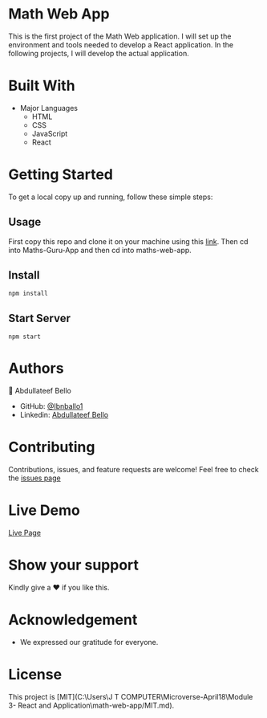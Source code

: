 # Math Web App

This is the first project of the Math Web application. I will set up the environment and tools needed to develop a React application. In the following projects, I will develop the actual application.

# Built With

- Major Languages
  - HTML
  - CSS
  - JavaScript
  - React

# Getting Started

To get a local copy up and running, follow these simple steps:

## Usage

First copy this repo and clone it on your machine using this [link](git@github.com:Ibnballo1/Maths-Guru-App.git).
Then cd into Maths-Guru-App and then cd into maths-web-app.

## Install

`npm install`

## Start Server

`npm start`

# Authors

:adult: Abdullateef Bello

- GitHub: [@Ibnballo1](https://github.com/Ibnballo1/)
- Linkedin: [Abdullateef Bello](https://www.linkedin.com/in/abdullateef-bello-1b8006228/)

# Contributing

Contributions, issues, and feature requests are welcome!
Feel free to check the [issues page](https://github.com/Ibnballo1/Maths-Guru-App/issues)

# Live Demo

[Live Page](https://venerable-lolly-447136.netlify.app/)

# Show your support

Kindly give a :hearts: if you like this.

# Acknowledgement

- We expressed our gratitude for everyone.

# License

This project is [MIT](C:\Users\J T COMPUTER\Microverse-April18\Module 3- React and Application\math-web-app/MIT.md).

